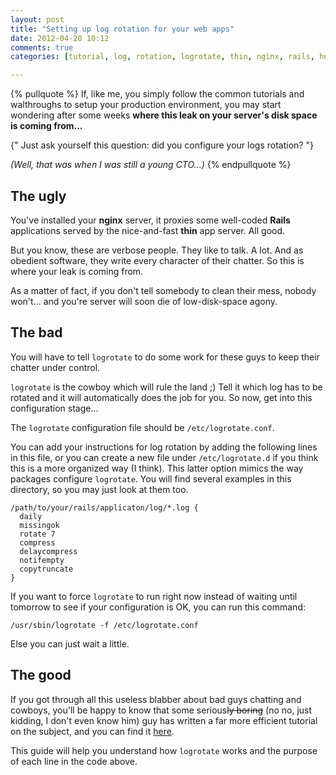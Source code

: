 ```yaml
---
layout: post
title: "Setting up log rotation for your web apps"
date: 2012-04-20 10:12
comments: true
categories: [tutorial, log, rotation, logrotate, thin, nginx, rails, humor, sysadmin, unix]

---
```

{% pullquote %}
If, like me, you simply follow the common tutorials and walthroughs to setup your production environment, you may start wondering after some weeks **where this leak on your server's disk space is coming from...**

{" Just ask yourself this question: did you configure your logs rotation? "}

*(Well, that was when I was still a young CTO...)*
{% endpullquote %}

<!-- more -->

## The ugly

You've installed your **nginx** server, it proxies some well-coded **Rails** applications served by the nice-and-fast **thin** app server. All good.

But you know, these are verbose people. They like to talk. A lot. And as obedient software, they write every character of their chatter. So this is where your leak is coming from.

As a matter of fact, if you don't tell somebody to clean their mess, nobody won't... and you're server will soon die of low-disk-space agony.

## The bad

You will have to tell `logrotate` to do some work for these guys to keep their chatter under control.

`logrotate` is the cowboy which will rule the land ;) Tell it which log has to be rotated and it will automatically does the job for you. So now, get into this configuration stage...

The `logrotate` configuration file should be `/etc/logrotate.conf`.

You can add your instructions for log rotation by adding the following lines in this file, or you can create a new file under `/etc/logrotate.d` if you think this is a more organized way (I think). This latter option mimics the way packages configure `logrotate`. You will find several examples in this directory, so you may just look at them too.

```
/path/to/your/rails/applicaton/log/*.log {
  daily
  missingok
  rotate 7
  compress
  delaycompress
  notifempty
  copytruncate
}
```

If you want to force `logrotate` to run right now instead of waiting until tomorrow to see if your configuration is OK, you can run this command:

    /usr/sbin/logrotate -f /etc/logrotate.conf
    
Else you can just wait a little.

## The good

If you got through all this useless blabber about bad guys chatting and cowboys, you'll be happy to know that some serious~~ly boring~~ (no no, just kidding, I don't even know him) guy has written a far more efficient tutorial on the subject, and you can find it [here](http://www.nullislove.com/2007/09/10/rotating-rails-log-files/).

This guide will help you understand how `logrotate` works and the purpose of each line in the code above.